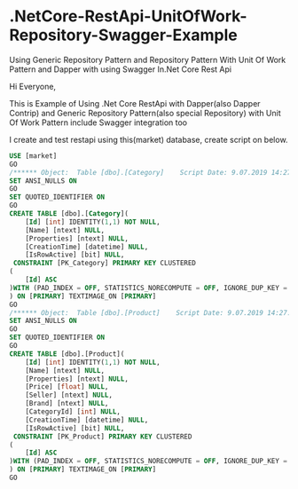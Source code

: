# .NetCore-RestApi-UnitOfWork-Repository-Swagger-Example
Using Generic Repository Pattern and Repository Pattern With Unit Of Work Pattern and Dapper with using Swagger In.Net Core Rest Api

Hi Everyone,

This is Example of Using .Net Core RestApi with Dapper(also Dapper Contrip) and Generic Repository Pattern(also special Repository) with Unit Of Work Pattern
include Swagger integration too

I create and test restapi using this(market) database, create script on below.
```sql
USE [market]
GO
/****** Object:  Table [dbo].[Category]    Script Date: 9.07.2019 14:27:13 ******/
SET ANSI_NULLS ON
GO
SET QUOTED_IDENTIFIER ON
GO
CREATE TABLE [dbo].[Category](
	[Id] [int] IDENTITY(1,1) NOT NULL,
	[Name] [ntext] NULL,
	[Properties] [ntext] NULL,
	[CreationTime] [datetime] NULL,
	[IsRowActive] [bit] NULL,
 CONSTRAINT [PK_Category] PRIMARY KEY CLUSTERED 
(
	[Id] ASC
)WITH (PAD_INDEX = OFF, STATISTICS_NORECOMPUTE = OFF, IGNORE_DUP_KEY = OFF, ALLOW_ROW_LOCKS = ON, ALLOW_PAGE_LOCKS = ON) ON [PRIMARY]
) ON [PRIMARY] TEXTIMAGE_ON [PRIMARY]
GO
/****** Object:  Table [dbo].[Product]    Script Date: 9.07.2019 14:27:13 ******/
SET ANSI_NULLS ON
GO
SET QUOTED_IDENTIFIER ON
GO
CREATE TABLE [dbo].[Product](
	[Id] [int] IDENTITY(1,1) NOT NULL,
	[Name] [ntext] NULL,
	[Properties] [ntext] NULL,
	[Price] [float] NULL,
	[Seller] [ntext] NULL,
	[Brand] [ntext] NULL,
	[CategoryId] [int] NULL,
	[CreationTime] [datetime] NULL,
	[IsRowActive] [bit] NULL,
 CONSTRAINT [PK_Product] PRIMARY KEY CLUSTERED 
(
	[Id] ASC
)WITH (PAD_INDEX = OFF, STATISTICS_NORECOMPUTE = OFF, IGNORE_DUP_KEY = OFF, ALLOW_ROW_LOCKS = ON, ALLOW_PAGE_LOCKS = ON) ON [PRIMARY]
) ON [PRIMARY] TEXTIMAGE_ON [PRIMARY]
GO
```
